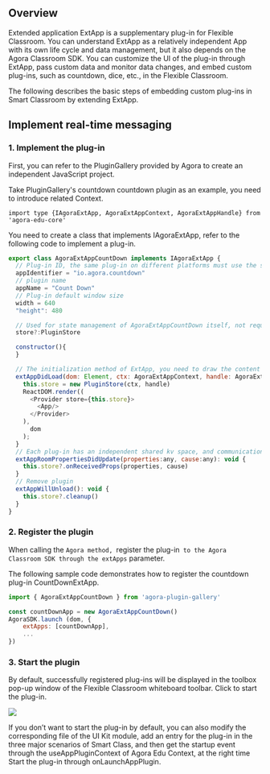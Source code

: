 ## Overview

Extended application ExtApp is a supplementary plug-in for  Flexible Classroom. You can understand ExtApp as a relatively independent App with its own life cycle and data management, but it also depends on the Agora Classroom SDK. You can customize the UI of the plug-in through ExtApp, pass custom data and monitor data changes, and embed custom plug-ins, such as countdown, dice, etc., in the  Flexible Classroom.

The following describes the basic steps of embedding custom plug-ins in Smart Classroom by extending ExtApp.

## Implement real-time messaging

### 1. Implement the plug-in

First, you can refer to the PluginGallery provided by Agora[](https://github.com/AgoraIO-Community/CloudClass-Desktop/tree/dev/apaas/1.1.0/packages/agora-plugin-gallery) to create an independent JavaScript project.

Take PluginGallery's countdown countdown plugin as an example, you need to introduce related Context.

```
import type {IAgoraExtApp, AgoraExtAppContext, AgoraExtAppHandle} from 'agora-edu-core'
```

You need to create a class that implements IAgoraExtApp, refer to the following code to implement a plug-in.

```javascript
export class AgoraExtAppCountDown implements IAgoraExtApp {
  // Plug-in ID, the same plug-in on different platforms must use the same ID. 
  appIdentifier = "io.agora.countdown"
  // plugin name
  appName = "Count Down"
  // Plug-in default window size
  width = 640
  "height": 480

  // Used for state management of AgoraExtAppCountDown itself, not required
  store?:PluginStore

  constructor(){
  }

  // The initialization method of ExtApp, you need to draw the content of your own plug-in application in dom, ctx and handle are the plug-in context and capabilities provided to you
  extAppDidLoad(dom: Element, ctx: AgoraExtAppContext, handle: AgoraExtAppHandle): void {
    this.store = new PluginStore(ctx, handle)
    ReactDOM.render((
      <Provider store={this.store}>
        <App/>
      </Provider>
    ),
      dom
    );
  }
  // Each plug-in has an independent shared kv space, and communication with other plug-ins can be completed through this attribute. When a plug-in updates its properties, other clients that have registered the plug-in will receive this callback. 
  extAppRoomPropertiesDidUpdate(properties:any, cause:any): void {
    this.store?.onReceivedProps(properties, cause)
  }
  // Remove plugin
  extAppWillUnload(): void {
    this.store?.cleanup()
  }
}
```

### 2. Register the plugin

When calling the `Agora method, `register the plug-in` to the Agora Classroom SDK through the extApps` parameter.

The following sample code demonstrates how to register the countdown plug-in CountDownExtApp.

```javascript
import { AgoraExtAppCountDown } from 'agora-plugin-gallery'

const countDownApp = new AgoraExtAppCountDown()
AgoraSDK.launch (dom, {
	extApps: [countDownApp],
	...
})
```

### 3. Start the plugin

By default, successfully registered plug-ins will be displayed in the toolbox pop-up window of the  Flexible Classroom whiteboard toolbar. Click to start the plug-in.

![](https://web-cdn.agora.io/docs-files/1619755145025)





If you don’t want to start the plug-in by default, you can also modify the corresponding file of the UI Kit module, add an entry for the plug-in in the three major scenarios of Smart Class, and then get the startup event through the useAppPluginContext of Agora Edu Context, at the right time Start the plug-in through onLaunchAppPlugin.